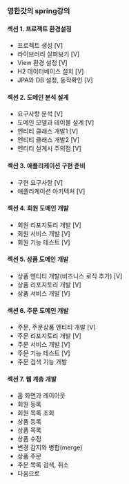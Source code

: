 ### 영한갓의 spring강의

#### 섹션 1. 프로젝트 환경설정
- 프로젝트 생성 [V]
- 라이브러리 살펴보기 [V]
- View 환경 설정 [V]
- H2 데이터베이스 설치 [V]
- JPA와 DB 설정, 동작확인 [V]

#### 섹션 2. 도메인 분석 설계
- 요구사항 분석 [V]
- 도메인 모델과 테이블 설계 [V]
- 엔티티 클래스 개발1 [V]
- 엔티티 클래스 개발2 [V]
- 엔티티 설계시 주의점 [V]

#### 섹션 3. 애플리케이션 구현 준비
- 구현 요구사항 [V]
- 애플리케이션 아키텍처 [V]

#### 섹션 4. 회원 도메인 개발
- 회원 리포지토리 개발 [V]
- 회원 서비스 개발 [V]
- 회원 기능 테스트 [V]

#### 섹션 5. 상품 도메인 개발
- 상품 엔티티 개발(비즈니스 로직 추가) [V]
- 상품 리포지토리 개발 [V]
- 상품 서비스 개발 [V]

#### 섹션 6. 주문 도메인 개발
- 주문, 주문상품 엔티티 개발 [V]
- 주문 리포지토리 개발 [V]
- 주문 서비스 개발 [V]
- 주문 기능 테스트 [V]
- 주문 검색 기능 개발

#### 섹션 7. 웹 계층 개발
- 홈 화면과 레이아웃
- 회원 등록
- 회원 목록 조회
- 상품 등록
- 상품 목록
- 상품 수정
- 변경 감지와 병합(merge)
- 상품 주문
- 주문 목록 검색, 취소
- 다음으로